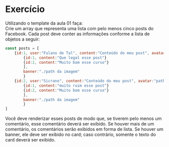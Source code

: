 # Exercício 
Utilizando o template da aula 01 faça:
<br/>
Crie um array que representa uma lista com pelo menos cinco posts do Facebook. Cada post deve conter as informações conforme a lista de objetos a seguir:
``` javascript
const posts = [
    {id:1, user:"Fulano de Tal", content:"Conteúdo do meu post", avatar:"path avatar",since:"12 h", likes:12, comments:[
        {id:1, content:"Que legal esse post"}
        {id:2, content:"Muito bom esse curso"}
        ],
        banner:"./path da imagem"
        }
    {id:2, user:"Sicrano", content:"Conteúdo do meu post", avatar:"path avatar",since:"1 h", likes:0, comments:[
        {id:1, content:"muito ruim esse post"}
        {id:2, content:"Muito bom esse curso"}
        ],
        banner:"./path da imagem"
        }
]
```

Você deve renderizar esses posts de modo que, se tiverem pelo menos um comentário, esse comentário deverá ser exibido. Se houver mais de um comentário, os comentários serão exibidos em forma de lista. Se houver um banner, ele deve ser exibido no card; caso contrário, somente o texto do card deverá ser exibido.